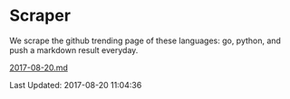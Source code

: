 # Scraper

We scrape the github trending page of these languages: go, python, and push a markdown result everyday.

[2017-08-20.md](https://github.com/borays/Scraper/blob/master/2017-08-20.md)

Last Updated: 2017-08-20 11:04:36